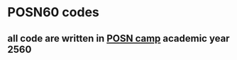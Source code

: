 # POSN60 codes
## all code are written in [POSN camp](https://www.posn.or.th/en/home-en) academic year 2560
